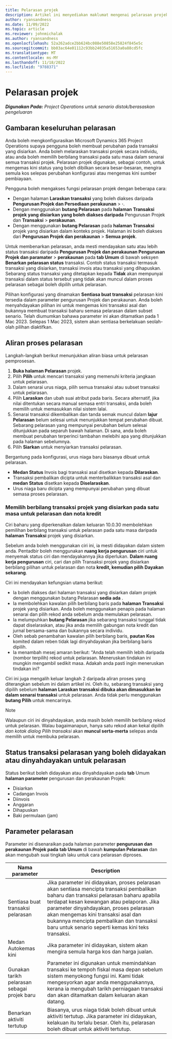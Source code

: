 ```yaml
---
title: Pelarasan projek
description: Artikel ini menyediakan maklumat mengenai pelarasan projek.
author: ryansandness
ms.date: 11/09/2022
ms.topic: article
ms.reviewer: johnmichalak
ms.author: ryansandness
ms.openlocfilehash: 52a262adce2bb624bc088e50858e25824f845e5c
ms.sourcegitcommit: bb03ac64e01112c93bb24035a51653a0a88cd5fc
ms.translationtype: MT
ms.contentlocale: ms-MY
ms.lasthandoff: 11/18/2022
ms.locfileid: "9788371"
---
```

# <a name="project-adjustments"></a>Pelarasan projek

_**Digunakan Pada:** Project Operations untuk senario distok/berasaskan pengeluaran_

## <a name="adjustments-overview"></a>Gambaran keseluruhan pelarasan

Anda boleh mengkonfigurasikan Microsoft Dynamics 365 Project Operations supaya pengguna boleh membuat perubahan pada transaksi yang disiarkan. Anda boleh melaraskan transaksi projek secara individu, atau anda boleh memilih berbilang transaksi pada satu masa dalam senarai semua transaksi projek. Pelarasan projek digunakan, sebagai contoh, untuk mengemas kini status yang boleh dibilkan secara besar-besaran, mengira semula kos selepas perubahan konfigurasi atau mengemas kini sumber pembiayaan.

Pengguna boleh mengakses fungsi pelarasan projek dengan beberapa cara:

- Dengan halaman **Laraskan transaksi** yang boleh diakses daripada **Pengurusan Projek dan Persediaan perakaunan** \> **·**.
- Dengan menggunakan **butang Pelarasan** pada **halaman Transaksi projek yang disiarkan yang boleh diakses daripada** Pengurusan Projek dan **Transaksi** \> **perakaunan**.
- Dengan menggunakan **butang Pelarasan** pada **halaman Transaksi** projek yang disiarkan dalam konteks projek. Halaman ini boleh diakses dari **Pengurusan Projek dan perakaunan** \> **Semua projek**.

Untuk membenarkan pelarasan, anda mesti mendayakan satu atau lebih status transaksi daripada **Pengurusan Projek dan perakaunan Pengurusan Projek dan paramater** \> **perakaunan** pada **tab Umum** di bawah seksyen **Benarkan pelarasan status** transaksi. Contoh status transaksi termasuk transaksi yang disiarkan, transaksi invois atau transaksi yang dihapuskan. Sebarang status transaksi yang ditetapkan kepada **Tidak** akan mempunyai transaksi dalam status tersebut yang tidak akan muncul dalam proses pelarasan sebagai boleh dipilih untuk pelarasan.

Pilihan konfigurasi yang dinamakan **Sentiasa buat transaksi** pelarasan kini tersedia dalam parameter pengurusan Projek dan perakaunan. Anda boleh menyahdayakan pilihan ini untuk mengemas kini transaksi asal dan bukannya membuat transaksi baharu semasa pelarasan dalam subset senario. Telah diumumkan bahawa parameter ini akan ditamatkan pada 1 Mac 2023. Selepas 1 Mac 2023, sistem akan sentiasa berkelakuan seolah-olah pilihan diaktifkan.

## <a name="adjustments-process-flow"></a>Aliran proses pelarasan

Langkah-langkah berikut menunjukkan aliran biasa untuk pelarasan pemprosesan.

1.  **Buka halaman Pelarasan** projek.
2. Pilih **Pilih** untuk mencari transaksi yang memenuhi kriteria jangkaan untuk pelarasan.
3. Dalam senarai urus niaga, pilih semua transaksi atau subset transaksi untuk pelarasan.
4. Pilih **Laraskan** dan ubah suai atribut pada baris. Secara alternatif, jika nilai ditentukan secara manual semasa entri transaksi, anda boleh memilih untuk memasukkan nilai sistem lalai.
5. Senarai transaksi dikembalikan dan tanda semak muncul dalam **lajur Pelarasan** belum selesai untuk menunjukkan tempat perubahan dibuat. Sebarang pelarasan yang mempunyai perubahan belum selesai ditunjukkan pada separuh bawah halaman. Di sana, anda boleh membuat perubahan terperinci tambahan melebihi apa yang ditunjukkan pada halaman sebelumnya.
6. Pilih **Siarkan** untuk menyiarkan transaksi pelarasan.

Bergantung pada konfigurasi, urus niaga baru biasanya dibuat untuk pelarasan.

-  **Medan Status** Invois bagi transaksi asal disetkan kepada **Dilaraskan**.
- Transaksi pembalikan dicipta untuk menterbalikkan transaksi asal dan **medan Status** disetkan kepada **Diselaraskan**.
- Urus niaga baru dicipta yang mempunyai perubahan yang dibuat semasa proses pelarasan.

### <a name="selecting-multiple-posted-project-transactions-at-a-time-for-adjustments-and-credit-notes"></a>Memilih berbilang transaksi projek yang disiarkan pada satu masa untuk pelarasan dan nota kredit

Ciri baharu yang diperkenalkan dalam keluaran 10.0.30 membolehkan pemilihan berbilang transaksi untuk pelarasan pada satu masa daripada **halaman Transaksi** projek yang disiarkan.

Sebelum anda boleh menggunakan ciri ini, ia mesti didayakan dalam sistem anda. Pentadbir boleh menggunakan **ruang kerja pengurusan** ciri untuk menyemak status ciri dan mendayakannya jika diperlukan.  **Dalam ruang kerja pengurusan** ciri, cari dan pilih Transaksi projek yang disiarkan berbilang pilihan untuk pelarasan dan nota **kredit, kemudian pilih** **Dayakan sekarang**.

Ciri ini mendayakan kefungsian utama berikut:

- Ia boleh diakses dari halaman transaksi yang disiarkan dalam projek dengan menggunakan butang Pelarasan **sedia ada** .
- Ia membolehkan kawalan pilih berbilang baris pada **halaman Transaksi** projek yang disiarkan. Anda boleh menggunakan penapis pada halaman senarai dan pilih rekod anda sebelum anda memulakan pelarasan.
- Ia melumpuhkan **butang Pelarasan** jika sebarang transaksi tunggal tidak dapat diselaraskan, atau jika anda memilih gabungan nota kredit dan jurnal bersama-sama dan bukannya secara individu.
- Oleh sebab penambahan kawalan pilih berbilang baris, **pautan Kos** komited dalam reben tidak lagi dinyahdayakan jika berbilang baris dipilih.
- Ia menambah mesej amaran berikut: "Anda telah memilih lebih daripada (nombor terpilih) rekod untuk pelarasan. Meneruskan tindakan ini mungkin mengambil sedikit masa. Adakah anda pasti ingin meneruskan tindakan ini?

Ciri ini juga mengalih keluar langkah 2 daripada aliran proses yang diterangkan sebelum ini dalam artikel ini. Oleh itu, sebarang transaksi yang dipilih sebelum **halaman Laraskan transaksi dibuka akan dimasukkan ke dalam senarai transaksi** untuk pelarasan. Anda tidak perlu menggunakan **butang Pilih** untuk mencarinya.

> [!NOTE] 
> Walaupun ciri ini dinyahdayakan, anda masih boleh memilih berbilang rekod untuk pelarasan. Walau bagaimanapun, hanya satu rekod akan kekal dipilih *dan kotak dialog Pilih transaksi* akan **muncul serta-merta** selepas anda memilih untuk membuka pelarasan.

## <a name="adjustment-transaction-statuses-that-can-be-enabled-or-disabled-for-adjustments"></a>Status transaksi pelarasan yang boleh didayakan atau dinyahdayakan untuk pelarasan

Status berikut boleh didayakan atau dinyahdayakan pada **tab** Umum **halaman parameter** pengurusan dan perakaunan Projek:

- Disiarkan
- Cadangan Invois
- Diinvois
- Anggaran
- Dihapuskan
- Baki permulaan (jam)

## <a name="adjustment-parameters"></a>Parameter pelarasan

Parameter ini disenaraikan pada halaman parameter **pengurusan dan perakaunan Projek pada**  **tab Umum** di bawah **kumpulan Pelarasan** dan akan mengubah suai tingkah laku untuk cara pelarasan diproses. 

| Nama parameter | Description |
|----------------|-------------
| Sentiasa buat transaksi pelarasan | Jika parameter ini didayakan, proses pelarasan akan sentiasa mencipta transaksi pembalikan baharu dan transaksi pelarasan baharu apabila terdapat kesan kewangan atau pelaporan. Jika parameter dinyahdayakan, proses pelarasan akan mengemas kini transaksi asal dan bukannya mencipta pembalikan dan transaksi baru untuk senario seperti kemas kini teks transaksi. |
| Medan Autokemas kini | Jika parameter ini didayakan, sistem akan mengira semula harga kos dan harga jualan. |
| Gunakan tarikh pelarasan sebagai projek baru | Parameter ini digunakan untuk memindahkan transaksi ke tempoh fiskal masa depan sebelum sistem menyokong fungsi ini. Kami tidak mengesyorkan agar anda menggunakannya, kerana ia mengubah tarikh perniagaan transaksi dan akan ditamatkan dalam keluaran akan datang. |
| Benarkan aktiviti tertutup | Biasanya, urus niaga tidak boleh dibuat untuk aktiviti tertutup. Jika parameter ini didayakan, kelakuan itu terlalu besar. Oleh itu, pelarasan boleh dibuat untuk aktiviti tertutup. |
